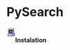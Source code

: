 # PySearch
<div align='center'>
    <div style='display: flex;'>
    <img src='https://raw.githubusercontent.com/TheDudeThatCode/TheDudeThatCode/master/Assets/PC.gif' width='20px' height='20px'>
        <h4>Instalation</h4>
    </div>
</div>